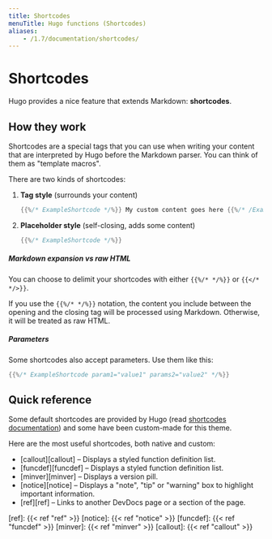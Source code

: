 ```yaml
---
title: Shortcodes
menuTitle: Hugo functions (Shortcodes)
aliases:
    - /1.7/documentation/shortcodes/
---
```


# Shortcodes

Hugo provides a nice feature that extends Markdown: **shortcodes**.

## How they work

Shortcodes are a special tags that you can use when writing your content that are interpreted by Hugo before the Markdown parser. You can think of them as "template macros".

There are two kinds of shortcodes:

1. **Tag style** (surrounds your content)  
    ```go
    {{%/* ExampleShortcode */%}} My custom content goes here {{%/* /ExampleShortcode */%}}
    ``` 
    
2. **Placeholder style** (self-closing, adds some content)  
   ```go
   {{%/* ExampleShortcode */%}}
   ```

##### Markdown expansion vs raw HTML

You can choose to delimit your shortcodes with either `{{%/* */%}}` or `{{</* */>}}`.

If you use the `{{%/* */%}}` notation, the content you include between the opening and the closing tag will be processed using Markdown. Otherwise, it will be treated as raw HTML.

##### Parameters

Some shortcodes also accept parameters. Use them like this:

```go
{{%/* ExampleShortcode param1="value1" params2="value2" */%}}
```

## Quick reference

Some default shortcodes are provided by Hugo (read [shortcodes documentation](https://gohugo.io/content-management/shortcodes/)) and some have been custom-made for this theme.

Here are the most useful shortcodes, both native and custom:

- [callout][callout] – Displays a styled function definition list.
- [funcdef][funcdef] – Displays a styled function definition list.
- [minver][minver] – Displays a version pill.
- [notice][notice] – Displays a "note", "tip" or "warning" box to highlight important information.
- [ref][ref] – Links to another DevDocs page or a section of the page.

[ref]: {{< ref "ref" >}}
[notice]: {{< ref "notice" >}}
[funcdef]: {{< ref "funcdef" >}}
[minver]: {{< ref "minver" >}}
[callout]: {{< ref "callout" >}}

